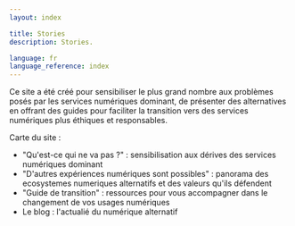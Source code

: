 ```yaml
---
layout: index

title: Stories
description: Stories.

language: fr
language_reference: index
---
```


Ce site a été créé pour sensibiliser le plus grand nombre aux problèmes posés par les services numériques dominant, de présenter des alternatives en offrant des guides pour faciliter la transition vers des services numériques plus éthiques et responsables.

Carte du site :
- "Qu'est-ce qui ne va pas ?" : sensibilisation aux dérives des services numériques dominant
- "D'autres expériences numériques sont possibles" : panorama des ecosystemes numeriques alternatifs et des valeurs qu'ils défendent
- "Guide de transition" : ressources pour vous accompagner dans le changement de vos usages numériques
- Le blog : l'actualié du numérique alternatif
